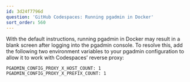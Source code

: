 ```yaml
---
id: 3d24f7796d
question: 'GitHub Codespaces: Running pgadmin in Docker'
sort_order: 560
---
```


With the default instructions, running pgadmin in Docker may result in a blank screen after logging into the pgadmin console. To resolve this, add the following two environment variables to your pgadmin configuration to allow it to work with Codespaces’ reverse proxy:

```plaintext
PGADMIN_CONFIG_PROXY_X_HOST_COUNT: 1
PGADMIN_CONFIG_PROXY_X_PREFIX_COUNT: 1
```
